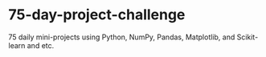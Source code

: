# 75-day-project-challenge
75 daily mini-projects using Python, NumPy, Pandas, Matplotlib, and Scikit-learn and etc.
